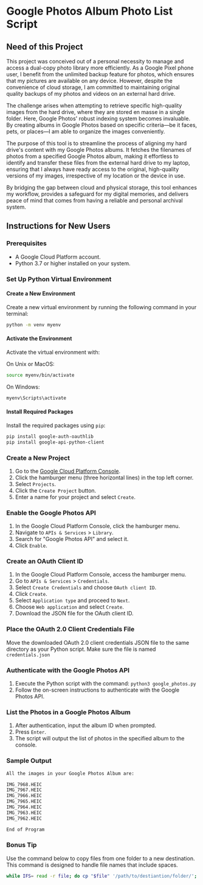 
# Google Photos Album Photo List Script

## Need of this Project
This project was conceived out of a personal necessity to manage and access a dual-copy photo library more efficiently. As a Google Pixel phone user, I benefit from the unlimited backup feature for photos, which ensures that my pictures are available on any device. However, despite the convenience of cloud storage, I am committed to maintaining original quality backups of my photos and videos on an external hard drive.

The challenge arises when attempting to retrieve specific high-quality images from the hard drive, where they are stored en masse in a single folder. Here, Google Photos' robust indexing system becomes invaluable. By creating albums in Google Photos based on specific criteria—be it faces, pets, or places—I am able to organize the images conveniently.

The purpose of this tool is to streamline the process of aligning my hard drive's content with my Google Photos albums. It fetches the filenames of photos from a specified Google Photos album, making it effortless to identify and transfer these files from the external hard drive to my laptop, ensuring that I always have ready access to the original, high-quality versions of my images, irrespective of my location or the device in use.

By bridging the gap between cloud and physical storage, this tool enhances my workflow, provides a safeguard for my digital memories, and delivers peace of mind that comes from having a reliable and personal archival system.

## Instructions for New Users

### Prerequisites
- A Google Cloud Platform account.
- Python 3.7 or higher installed on your system.

### Set Up Python Virtual Environment

#### Create a New Environment
Create a new virtual environment by running the following command in your terminal:

```bash
python -m venv myenv
```

#### Activate the Environment
Activate the virtual environment with:

On Unix or MacOS:

```bash
source myenv/bin/activate
```

On Windows:

```cmd
myenv\Scripts\activate
```

#### Install Required Packages
Install the required packages using `pip`:

```bash
pip install google-auth-oauthlib
pip install google-api-python-client
```

### Create a New Project
1. Go to the [Google Cloud Platform Console](https://console.cloud.google.com/).
2. Click the hamburger menu (three horizontal lines) in the top left corner.
3. Select `Projects`.
4. Click the `Create Project` button.
5. Enter a name for your project and select `Create`.

### Enable the Google Photos API
1. In the Google Cloud Platform Console, click the hamburger menu.
2. Navigate to `APIs & Services` > `Library`.
3. Search for "Google Photos API" and select it.
4. Click `Enable`.

### Create an OAuth Client ID
1. In the Google Cloud Platform Console, access the hamburger menu.
2. Go to `APIs & Services` > `Credentials`.
3. Select `Create Credentials` and choose `OAuth client ID`.
4. Click `Create`.
5. Select `Application type` and proceed to `Next`.
6. Choose `Web application` and select `Create`.
7. Download the JSON file for the OAuth client ID.

### Place the OAuth 2.0 Client Credentials File
Move the downloaded OAuth 2.0 client credentials JSON file to the same directory as your Python script.
Make sure the file is named `credentials.json`

### Authenticate with the Google Photos API
1. Execute the Python script with the command: `python3 google_photos.py`
2. Follow the on-screen instructions to authenticate with the Google Photos API.

### List the Photos in a Google Photos Album
1. After authentication, input the album ID when prompted.
2. Press `Enter`.
3. The script will output the list of photos in the specified album to the console.

### Sample Output

```bash
All the images in your Google Photos Album are: 

IMG_7968.HEIC
IMG_7967.HEIC
IMG_7966.HEIC
IMG_7965.HEIC
IMG_7964.HEIC
IMG_7963.HEIC
IMG_7962.HEIC

End of Program
```

### Bonus Tip
Use the command below to copy files from one folder to a new destination. 
This command is designed to handle file names that include spaces.

```bash
while IFS= read -r file; do cp "$file" '/path/to/destiantion/folder/'; done < '/path/to/plain-text-file-with-photos-names.txt'
```

